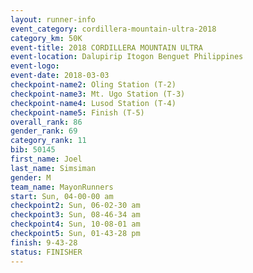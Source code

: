 ```yaml
---
layout: runner-info 
event_category: cordillera-mountain-ultra-2018 
category_km: 50K 
event-title: 2018 CORDILLERA MOUNTAIN ULTRA 
event-location: Dalupirip Itogon Benguet Philippines 
event-logo: 
event-date: 2018-03-03 
checkpoint-name2: Oling Station (T-2) 
checkpoint-name3: Mt. Ugo Station (T-3) 
checkpoint-name4: Lusod Station (T-4) 
checkpoint-name5: Finish (T-5) 
overall_rank: 86
gender_rank: 69
category_rank: 11
bib: 50145
first_name: Joel
last_name: Simsiman
gender: M
team_name: MayonRunners
start: Sun, 04-00-00 am
checkpoint2: Sun, 06-02-30 am
checkpoint3: Sun, 08-46-34 am
checkpoint4: Sun, 10-08-01 am
checkpoint5: Sun, 01-43-28 pm
finish: 9-43-28
status: FINISHER
---
```

